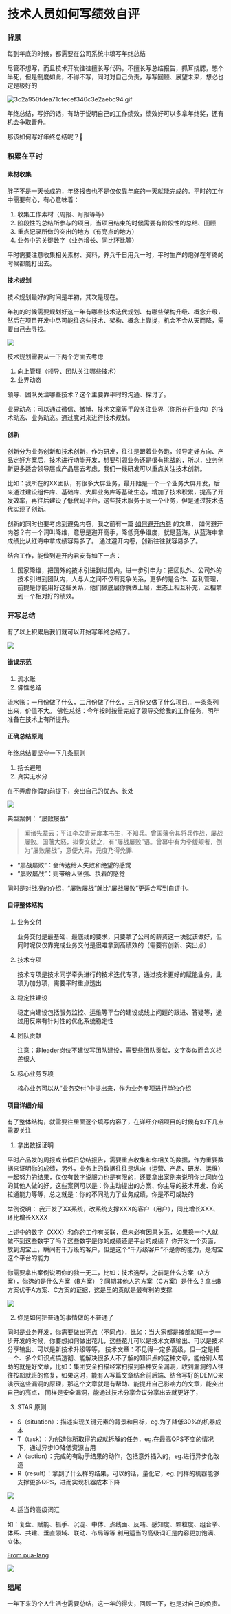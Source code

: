 # 技术人员如何写绩效自评

### 背景

每到年底的时候，都需要在公司系统中填写年终总结

尽管不想写，而且技术开发往往擅长写代码，不擅长写总结报告，抓耳挠腮，憋个半死，但是制度如此，不得不写，同时对自己负责，写写回顾、展望未来，想必也定是极好的

![3c2a950fdea71cfecef340c3e2aebc94.gif](https://fudongdong-statics.oss-cn-beijing.aliyuncs.com/images/20220219/f6dd773f6d834037bf4a9f7d4a193630.gif?x-oss-process=image/resize,w_800/quality,q_80)


年终总结，写好的话，有助于说明自己的工作绩效，绩效好可以多拿年终奖，还有机会争取晋升。

那该如何写好年终总结呢？🤔


### 积累在平时

#### 素材收集
胖子不是一天长成的，年终报告也不是仅仅靠年底的一天就能完成的。平时的工作中需要有心，有心意味着：

1. 收集工作素材（周报、月报等等）
2. 阶段性的总结所参与的项目，当项目结束的时候需要有阶段性的总结、回顾
3. 重点记录所做的突出的地方（有亮点的地方）
4. 业务中的关键数字（业务增长、同比环比等）

平时需要注意收集相关素材、资料，养兵千日用兵一时，平时生产的炮弹在年终的时候都能打出去。

#### 技术规划

技术规划最好的时间是年初，其次是现在。

年初的时候需要规划好这一年有哪些技术迭代规划、有哪些架构升级、概念升级，然后在项目开发中尽可能往这些技术、架构、概念上靠拢，机会不会从天而降，需要自己去寻找。

![](https://fudongdong-statics.oss-cn-beijing.aliyuncs.com/images/20220219/2d052d98c01e401b86152f572bcd7839.png?x-oss-process=image/resize,w_800/quality,q_80)

技术规划需要从一下两个方面去考虑

1. 向上管理（领导、团队关注哪些技术）
2. 业界动态

领导、团队关注哪些技术？这个主要靠平时的沟通、探讨了。

业界动态：可以通过微信、微博、技术文章等手段关注业界（你所在行业内）的技术动态、业务动态。通过竞对来进行技术规划。

#### 创新

创新分为业务创新和技术创新，作为研发，往往是跟着业务跑，领导定好方向、产品定好方案后，技术进行功能开发，想要引领业务还是很有挑战的，所以，业务创新更多适合领导层或产品层去考虑，我们一线研发可以重点关注技术创新。

比如：我所在的XX团队，有很多大屏业务，最开始是一个一个业务大屏开发，后来通过建设组件库、基础库、大屏业务库等基础生态，增加了技术积累，提高了开发效率，再往后建设了低代码平台，这些技术服务于同一个业务，但是通过技术迭代实现了创新。

创新的同时也要考虑到避免内卷，我之前有一篇 [如何避开内卷](https://fudongdong.com/life/involution.html) 的文章，
如何避开内卷？有一个词叫降维，意思是避开高手，降低竞争维度，就是蓝海，从蓝海中拿成绩比从红海中拿成绩容易多了。
通过避开内卷，创新往往就容易多了。

结合工作，能做到避开内君安有如下一点：
1. 国家降维，把国外的技术引进到过国内，进一步引申为：把团队外、公司外的技术引进到团队内，人与人之间不仅有竞争关系，更多的是合作、互利管理，前提是你能用好这些关系，他们做底层你就做上层，生态上相互补充，互相拿到一个相对好的绩效。


### 开写总结

有了以上积累后我们就可以开始写年终总结了。

![](https://fudongdong-statics.oss-cn-beijing.aliyuncs.com/images/20220219/748f3f3f673b442ba27b41dd8018c644.png?x-oss-process=image/resize,w_800/quality,q_80)

#### 错误示范

1. 流水账
2. 佛性总结

流水账：一月份做了什么，二月份做了什么，三月份又做了什么项目… 一条条列出来，价值不大。
佛性总结：今年按时按量完成了领导交给我的工作任务，明年准备在技术上有所提升。

#### 正确总结原则

年终总结要坚守一下几条原则

1. 扬长避短
2. 真实无水分

在不弄虚作假的前提下，突出自己的优点、长处

![](https://fudongdong-statics.oss-cn-beijing.aliyuncs.com/images/20220219/0600a3c582b64e6aa5ab4b2021e0179e.png?x-oss-process=image/resize,w_800/quality,q_80)


典型案例： “屡败屡战”

> 闻诸先辈云：平江李次青元度本书生，不知兵。曾国藩令其将兵作战，屡战屡败。国藩大怒，拟奏文劾之，有“屡战屡败”语。曾幕中有为李缓颊者，倒为“屡败屡战”，意便大异。元度乃得免罪.

* “屡战屡败”：会传达给人失败和绝望的感觉
* “屡败屡战”：则带给人坚强、执着的感觉

同时是对战况的介绍，“屡败屡战”就比“屡战屡败”更适合写到自评中。

#### 自评整体结构

1. 业务交付

    业务交付是最基础、最底线的要求，只要拿了公司的薪资这一块就该做好，但同时呢仅仅靠完成业务交付是很难拿到高绩效的（需要有创新、突出点）


2. 技术专项

    技术专项是技术同学牵头进行的技术迭代专项，通过技术更好的赋能业务，此项为加分项，需要平时重点透出


3. 稳定性建设

    稳定向建设包括服务监控、运维等平台的建设或线上问题的跟进、答疑等，通过用反来有针对性的优化系统稳定性


4. 团队贡献

    注意：非leader岗位不建议写团队建设，需要些团队贡献，文字类似而含义相差很大


5. 核心业务专项

    核心业务可以从“业务交付”中提出来，作为业务专项进行单独介绍

#### 项目详细介绍

有了整体结构，就需要往里面逐个填写内容了，在详细介绍项目的时候有如下几点需要关注


1. 拿出数据证明

平时产品发的周报或节假日总结报告，需要重点收集和你相关的数据，作为重要数据来证明你的成绩，另外，业务上的数据往往是纵向（运营、产品、研发、运维）一起努力的结果，仅仅有数字说服力也是有限的，还要拿出案例来说明你比同岗位的其他人做的好，这些案例可以是：你主动提出的方案、你主导的技术开发、你的拉通能力等等，总之就是：你的不同助力了业务成绩，你是不可或缺的

举例说明：
我开发了XX系统，改系统支撑XXX的客户（用户），同比增长XXX、环比增长XXXX

上述中的数字（XXX）和你的工作有关联，但未必有因果关系，如果换一个人就做不到这些数字了吗？这些数字是你的成绩还是平台的成绩？
你开发一个页面，放到淘宝上，瞬间有千万级的客户，但是这个“千万级客户”不是你的能力，是淘宝这个平台的能力


你需要拿出案例说明你的独一无二，比如：技术选型，之前是什么方案（A方案），你选的是什么方案（B方案）？同期其他人的方案（C方案）是什么？拿出B方案优于A方案、C方案的证据，这是里的贡献是最有利的支撑

![](https://fudongdong-statics.oss-cn-beijing.aliyuncs.com/images/20220220/902ec797ff584baa8085df718649141c.png?x-oss-process=image/resize,w_800/quality,q_80)


2. 你是如何把普通的事情做的不普通了

同时是业务开发，你需要做出亮点（不同点），比如：当大家都是按部就班一步一步开发的时候，你要想如何做出花儿，这些花儿可以是技术文章输出、可以是技术分享输出、可以是新技术升级等等，
技术文章：不见得一定多高级，但一定是把一个、多个知识点搞透彻、能解决很多人不了解的知识点的这种文章，能给别人帮助的就是好文章，比如：集团安全扫描经常扫描到各种安全漏洞，收到漏洞的人往往按部就班的修复，如果这时，能有人写篇文章结合前后端、结合写好的DEMO来演示这些漏洞的原理，那这个文章就是有帮助、能提升自己影响力的文章，能突出自己的亮点，
同样是安全漏洞，能通过技术分享会议分享出去就更好了，


3. STAR 原则

* S（situation）：描述实现关键元素的背景和目标，eg.为了降低30%的机器成本
* T（task）：为创造你所取得的成就拆解的任务，eg.在最高QPS不变的情况下，通过异步IO降低资源占用
* A（action）：完成的有助于结果的动作，包括意外插入的，eg.进行异步化改造
* R（result）：拿到了什么样的结果，可以的话，量化它，eg. 同样的机器能够支撑更多QPS，进而实现机器成本下降

![](https://fudongdong-statics.oss-cn-beijing.aliyuncs.com/images/20220220/8b9fde33e8bf45808cac63c730bf966a.png?x-oss-process=image/resize,w_800/quality,q_80)


4. 适当的高级词汇

如：复盘、赋能、抓手、沉淀、中体、点线面、反哺、感知度、颗粒度、组合拳、体系、共建、垂直领域、联动、布局等等
利用适当的高级词汇是内容更加饱满、立体。

[From pua-lang](https://github.com/flaneur2020/pua-lang)

![](https://fudongdong-statics.oss-cn-beijing.aliyuncs.com/images/20220220/192c31ad9eb54c26893274607877f4d6.png?x-oss-process=image/resize,w_800/quality,q_80)


### 结尾

一年下来的个人生活也需要总结，这一年的得失，回顾一下，也是对自己的负责。
